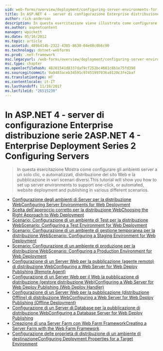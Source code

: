 ```yaml
---
uid: web-forms/overview/deployment/configuring-server-environments-for-web-deployment/index
title: In ASP.NET 4 - server di configurazione Enterprise distribuzione serie 2 | Documenti Microsoft
author: rick-anderson
description: In questa esercitazione viene illustrato come configurare gli ambienti server a supporto di un solo clic o automatizzato, distribuzione del sito Web e la pubblicazione in vari dello scenario diverse...
ms.author: aspnetcontent
manager: wpickett
ms.date: 05/16/2012
ms.topic: article
ms.assetid: 489b414b-2322-4385-8638-04e08c0b6c90
ms.technology: dotnet-webforms
ms.prod: .net-framework
msc.legacyurl: /web-forms/overview/deployment/configuring-server-environments-for-web-deployment
msc.type: chapter
ms.openlocfilehash: 48281541d8337daf9cf252bc4601c8b1e75fd398
ms.sourcegitcommit: 9a9483aceb34591c97451997036a9120c3fe2baf
ms.translationtype: HT
ms.contentlocale: it-IT
ms.lasthandoff: 11/10/2017
ms.locfileid: "26515230"
---
```

<a name="aspnet-4---enterprise-deployment-series-2-configuring-servers"></a><span data-ttu-id="1568d-103">In ASP.NET 4 - server di configurazione Enterprise distribuzione serie 2</span><span class="sxs-lookup"><span data-stu-id="1568d-103">ASP.NET 4 - Enterprise Deployment Series 2 Configuring Servers</span></span>
====================
> <span data-ttu-id="1568d-104">In questa esercitazione Mostra come configurare gli ambienti server a un solo clic, o automatizzati, distribuzione del sito Web e la pubblicazione in vari scenari diversi.</span><span class="sxs-lookup"><span data-stu-id="1568d-104">This tutorial will show you how to set up server environments to support one-click, or automated, website deployment and publishing in various different scenarios.</span></span>


- [<span data-ttu-id="1568d-105">Configurazione degli ambienti di Server per la distribuzione Web</span><span class="sxs-lookup"><span data-stu-id="1568d-105">Configuring Server Environments for Web Deployment</span></span>](configuring-server-environments-for-web-deployment.md)
- [<span data-ttu-id="1568d-106">Scelta dell'approccio corretto per la distribuzione Web</span><span class="sxs-lookup"><span data-stu-id="1568d-106">Choosing the Right Approach to Web Deployment</span></span>](choosing-the-right-approach-to-web-deployment.md)
- [<span data-ttu-id="1568d-107">Scenario: Configurazione di un ambiente di Test per la distribuzione Web</span><span class="sxs-lookup"><span data-stu-id="1568d-107">Scenario: Configuring a Test Environment for Web Deployment</span></span>](scenario-configuring-a-test-environment-for-web-deployment.md)
- [<span data-ttu-id="1568d-108">Scenario: Configurazione di un ambiente di gestione temporanea per la distribuzione Web</span><span class="sxs-lookup"><span data-stu-id="1568d-108">Scenario: Configuring a Staging Environment for Web Deployment</span></span>](scenario-configuring-a-staging-environment-for-web-deployment.md)
- [<span data-ttu-id="1568d-109">Scenario: Configurazione di un ambiente di produzione per la distribuzione Web</span><span class="sxs-lookup"><span data-stu-id="1568d-109">Scenario: Configuring a Production Environment for Web Deployment</span></span>](scenario-configuring-a-production-environment-for-web-deployment.md)
- [<span data-ttu-id="1568d-110">Configurazione di un Server Web per la pubblicazione (agente remoto) di distribuzione Web</span><span class="sxs-lookup"><span data-stu-id="1568d-110">Configuring a Web Server for Web Deploy Publishing (Remote Agent)</span></span>](configuring-a-web-server-for-web-deploy-publishing-remote-agent.md)
- [<span data-ttu-id="1568d-111">Configurazione di un Server Web per il Web la pubblicazione di distribuzione (gestore distribuzione Web)</span><span class="sxs-lookup"><span data-stu-id="1568d-111">Configuring a Web Server for Web Deploy Publishing (Web Deploy Handler)</span></span>](configuring-a-web-server-for-web-deploy-publishing-web-deploy-handler.md)
- [<span data-ttu-id="1568d-112">Configurazione di un Server Web per la pubblicazione (distribuzione Offline) di distribuzione Web</span><span class="sxs-lookup"><span data-stu-id="1568d-112">Configuring a Web Server for Web Deploy Publishing (Offline Deployment)</span></span>](configuring-a-web-server-for-web-deploy-publishing-offline-deployment.md)
- [<span data-ttu-id="1568d-113">Configurazione di un Server di Database per la pubblicazione di distribuzione Web</span><span class="sxs-lookup"><span data-stu-id="1568d-113">Configuring a Database Server for Web Deploy Publishing</span></span>](configuring-a-database-server-for-web-deploy-publishing.md)
- [<span data-ttu-id="1568d-114">Creazione di una Server Farm con Web Farm Framework</span><span class="sxs-lookup"><span data-stu-id="1568d-114">Creating a Server Farm with the Web Farm Framework</span></span>](creating-a-server-farm-with-the-web-farm-framework.md)
- [<span data-ttu-id="1568d-115">Configurazione delle proprietà di distribuzione di un ambiente di destinazione</span><span class="sxs-lookup"><span data-stu-id="1568d-115">Configuring Deployment Properties for a Target Environment</span></span>](configuring-deployment-properties-for-a-target-environment.md)
